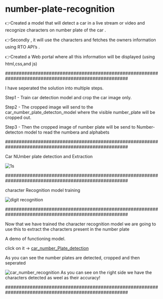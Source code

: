 # number-plate-recognition


👉Created a model that will detect a car in a live stream or video and recognize characters on number plate of the car . 

👉Secondly , it will use the characters and fetches the owners information using RTO API’s .

👉Created a Web portal where all this information will be displayed (using html,css,and js)

#####################################################################################################

I have seperated the solution into multiple steps.

Step1 - Train car detection model and crop the car image only.

Step2 - The cropped image will send to the car_number_plate_detecton_model where the visible number_plate will be cropped out.

Step3 - Then the cropped image of number plate will be send to Number-detecton model to read the numbera and alphabets

#####################################################################################################

Car NUmber plate detection and Extraction

![1s](https://user-images.githubusercontent.com/61656756/132619998-a9c60197-aa2c-4e59-ae16-dad4ae43f7b1.jpg)


#####################################################################################################

character Recognition model training

![digit recognition](https://user-images.githubusercontent.com/61656756/132620711-b300ae0e-2e21-416c-9f2c-a1708cfe0477.jpg)

#####################################################################################################

Now that we have trained the character recognition model we are going to use this to extract the characters present in the number plate

A demo of functioning model.

click on it ->  [car_number_Plate_detection](https://user-images.githubusercontent.com/61656756/132624993-95c65540-619d-4ddf-8583-457672114d61.gif)

As you can see the number plates are detected, cropped and then seperated


![car_number_recognition](https://user-images.githubusercontent.com/61656756/132623075-0254744b-fc37-4f28-beef-6da47ed78a92.jpg)
As you can see on the right side we have the characters detected as weel as their accuracy!

#####################################################################################################
